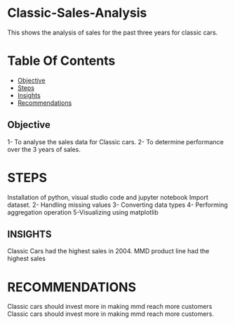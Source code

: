 # Classic-Sales-Analysis
This shows the analysis of sales for the past three years for classic cars.

# Table Of Contents
- [Objective](#objective)
- [Steps](#STEPS) 
- [Insights](#Insights)
- [Recommendations](#Recommendations)





## Objective
1- To analyse the sales data for Classic cars.
2- To determine performance over the 3 years of sales.

# STEPS
Installation of python, visual studio code and jupyter notebook
Import dataset.
2- Handling missing values
3- Converting data types
4- Performing aggregation operation
5-Visualizing using matplotlib

## INSIGHTS

Classic Cars had the highest sales in 2004.
MMD product line had the highest sales

# RECOMMENDATIONS
Classic cars should invest more in making mmd reach more customers Classic cars should invest more in making mmd reach more customers.



